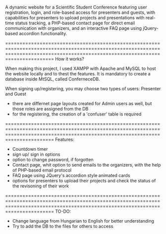 A dynamic website for a Scientific Student Conference featuring user registration, login, and role-based access for presenters and guests, 
with capabilities for presenters to upload projects and presentations with real-time status tracking, 
a PHP-based contact page for direct email communication with organizers, and an interactive FAQ page using jQuery-based accordion functionality.


===================================================================================================================================================================================
How it works?

When making this project, I used XAMPP with Apache and MySQL to host the website locally and to thest the features.
It is mandatory to create a database inside MtSQL, called ConferneceDB.

When signing up/registering, you may choose two types of users: Presenter and Guest
* there are differnet page layouts created for Admin users as well, but those roles are assigned from the DB
* for the registering, the creation of a 'confuser' table is required


===================================================================================================================================================================================
Features:

- Countdown timer
- sign up/ sign in options
- option to change password, if forgotten
- Contact page, whit option to send emails to the organizers, with the help of PHP-based email protocol
- FAQ page using JQuery's accordion style animated cards
- options for presenters to upload their projects and check the status of the revisoning of their work


===================================================================================================================================================================================
TO-DO:

- Change language from Hungarian to English for better understanding
- Try to add the DB to the files for others to access
